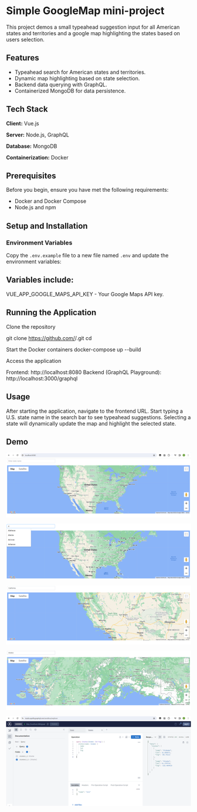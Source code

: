 # Simple GoogleMap mini-project

This project demos a small typeahead suggestion input for all American states and territories and a google map highlighting the states based on users selection. 

## Features

- Typeahead search for American states and territories.
- Dynamic map highlighting based on state selection.
- Backend data querying with GraphQL.
- Containerized MongoDB for data persistence.

## Tech Stack

**Client:** Vue.js

**Server:** Node.js, GraphQL

**Database:** MongoDB

**Containerization:** Docker

## Prerequisites

Before you begin, ensure you have met the following requirements:

- Docker and Docker Compose
- Node.js and npm

## Setup and Installation

### Environment Variables

Copy the `.env.example` file to a new file named `.env` and update the environment variables:


## Variables include:

VUE_APP_GOOGLE_MAPS_API_KEY - Your Google Maps API key.

## Running the Application
Clone the repository

git clone https://github.com/<your-github-username>/<repository-name>.git
cd <repository-name>

Start the Docker containers
docker-compose up --build

Access the application

Frontend: http://localhost:8080
Backend (GraphQL Playground): http://localhost:3000/graphql

## Usage
After starting the application, navigate to the frontend URL. Start typing a U.S. state name in the search bar to see typeahead suggestions. Selecting a state will dynamically update the map and highlight the selected state.

## Demo

![Default Layout](img/default.png)

![a with multiple matches](img/a.png)

![California](img/CA.png)

![Highlight](img/highlight.png)

![graphQL playground with mongoDB](img/graphQL.png)





